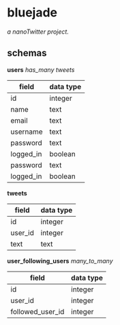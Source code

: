 # bluejade
_a nanoTwitter project._


## schemas

__users__
_has_many tweets_

field | data type
----- | -----
id | integer
name | text
email | text
username | text
password | text
logged_in | boolean
password | text
logged_in | boolean

__tweets__

field | data type
----- | -----
id | integer
user_id | integer
text | text

__user_following_users__
_many_to_many_

field | data type
----- | -----
id | integer
user_id | integer
followed_user_id | integer
